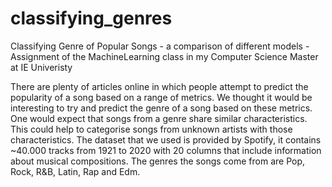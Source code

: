 # classifying_genres
Classifying Genre of Popular Songs - a comparison of different models - Assignment of the MachineLearning class in my Computer Science Master at IE Univeristy

There are plenty of articles online in which people attempt to predict the popularity of a song based on a range of metrics. We thought it would be interesting to try and predict the genre of a song based on these metrics. One would expect that songs from a genre share similar characteristics. This could help to categorise songs from unknown artists with those characteristics. The dataset that we used is provided by Spotify, it contains ~40.000 tracks from 1921 to 2020 with 20 columns that include information about musical compositions. The genres the songs come from are Pop, Rock, R&B, Latin, Rap and Edm.
